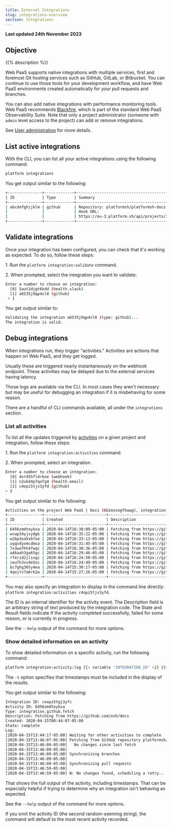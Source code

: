 ```yaml
---
title: External Integrations
slug: integrations-overview
section: Integrations
---
```


**Last updated 24th November 2023**



## Objective  

{{% description %}}

Web PaaS supports native integrations with multiple services, first and foremost Git hosting services such as GitHub, GitLab, or Bitbucket.
You can continue to use those tools for your development workflow, and have Web PaaS environments created automatically for your pull requests and branches.


<!-- Web PaaS -->
You can also add native integrations with performance monitoring tools.
Web PaaS recommends [Blackfire](../integrations-increase-observability/integrate-observability//blackfire),
which is part of the standard Web PaaS Observability Suite.
Note that only a project administrator (someone with `admin` level access to the project) can add or remove integrations.

See [User administration](../../administration/administration-users) for more details.



## List active integrations

With the CLI, you can list all your active integrations using the following command:

```bash
platform integrations
```

You get output similar to the following:

```bash
+---------------+-------------+-------------------------------------------------------------------------------------+
| ID            | Type        | Summary                                                                             |
+---------------+-------------+-------------------------------------------------------------------------------------+
| abcdefghijklm | github      | Repository: platformsh/platformsh-docs                                              |
|               |             | Hook URL:                                                                           |
|               |             | https://eu-3.platform.sh/api/projects/123abcdefgh3i/integrations/abcdefghijklm/hook |
+---------------+-------------+-------------------------------------------------------------------------------------+
```

## Validate integrations

Once your integration has been configured, you can check that it's working as expected.
To do so, follow these steps:

1\. Run the `platform integration:validate` command.

2\. When prompted, select the integration you want to validate:

```bash
Enter a number to choose an integration:
  [0] 5aut2djgt6kdd (health.slack)
  [1] a6535j9qp4sl8 (github)
 > 1
```

   You get output similar to:

```bash
Validating the integration a6535j9qp4sl8 (type: github)...
The integration is valid.
```

## Debug integrations

When integrations run, they trigger "activities."  Activities are actions that happen on Web PaaS, and they get logged.

Usually these are triggered nearly instantaneously on the webhook endpoint.
These activities may be delayed due to the external services having latency.

Those logs are available via the CLI.
In most cases they aren't necessary but may be useful for debugging an integration if it is misbehaving for some reason.

There are a handful of CLI commands available, all under the `integrations` section.

### List all activities

To list all the updates triggered by [activities](../integrations-integrations/activity/reference) on a given project and integration,
follow these steps:

1\. Run the `platform integration:activities` command.

2\. When prompted, select an integration.


```bash
Enter a number to choose an integration:
  [0] dxr45hfldrkoe (webhook)
  [1] n2ukd4p7qofg4 (health.email)
  [2] c4opi5tjv3yfd (github)
> 2
```

   You get output similar to the following:

```bash
Activities on the project Web PaaS | Docs (6b2eocegfkwwg), integration c4opi5tjv3yfd (github):
+---------------+---------------------------+-------------------------------------------------------------+----------+---------+
| ID            | Created                   | Description                                                 | State    | Result  |
+---------------+---------------------------+-------------------------------------------------------------+----------+---------+
| 6456zmdtoykxa | 2020-04-14T16:38:09-05:00 | Fetching from https://github.com/ovh/docs | complete | success |
| wcwp34yjvydgk | 2020-04-14T16:35:22-05:00 | Fetching from https://github.com/ovh/docs | complete | success |
| w2bp3oa5xbfoe | 2020-04-14T16:33:13-05:00 | Fetching from https://github.com/ovh/docs | complete | success |
| uqqvdyxmcdmsa | 2020-04-14T16:31:45-05:00 | Fetching from https://github.com/ovh/docs | complete | success |
| 7x3wefhh4fwqc | 2020-04-14T16:30:36-05:00 | Fetching from https://github.com/ovh/docs | complete | success |
| a46aah3ga65gc | 2020-04-14T16:29:46-05:00 | Fetching from https://github.com/ovh/docs | complete | success |
| r7erid2jlixgi | 2020-04-14T16:24:50-05:00 | Fetching from https://github.com/ovh/docs | complete | success |
| ieufk3vvde5oc | 2020-04-14T16:24:49-05:00 | Fetching from https://github.com/ovh/docs | complete | success |
| bc7ghg36ty4ea | 2020-04-14T15:30:17-05:00 | Fetching from https://github.com/ovh/docs | complete | success |
| 4qojtv7a6rk2w | 2020-04-14T15:27:26-05:00 | Fetching from https://github.com/ovh/docs | complete | success |
+---------------+---------------------------+-------------------------------------------------------------+----------+---------+
```

You may also specify an integration to display in the command line directly: `platform integration:activities c4opi5tjv3yfd`.

The ID is an internal identifier for the activity event.
The Description field is an arbitrary string of text produced by the integration code.
The State and Result fields indicate if the activity completed successfully, failed for some reason, or is currently in progress.

See the `--help` output of the command for more options.

### Show detailed information on an activity

To show detailed information on a specific activity,
run the following command:

```bash
platform integration:activity:log {{< variable "INTEGRATION_ID" >}} {{< variable "ACTIVITY_ID" >}} -t
```

The `-t` option specifies that timestamps must be included in the display of the results.

You get output similar to the following:

```bash
Integration ID: ceopz5tgj3yfc
Activity ID: 6456zmdtoykxa
Type: integration.github.fetch
Description: Fetching from https://github.com/ovh/docs
Created: 2020-04-15T08:44:07-05:00
State: complete
Log:
[2020-04-15T13:44:17-05:00] Waiting for other activities to complete
[2020-04-15T13:46:07-05:00] Fetching from GitHub repository platformsh/platformsh-docs
[2020-04-15T13:46:09-05:00]   No changes since last fetch
[2020-04-15T13:46:09-05:00]
[2020-04-15T13:46:09-05:00] Synchronizing branches
[2020-04-15T13:46:09-05:00]
[2020-04-15T13:46:09-05:00] Synchronizing pull requests
[2020-04-15T13:46:59-05:00]
[2020-04-15T13:46:59-05:00] W: No changes found, scheduling a retry..
```

That shows the full output of the activity, including timestamps.
That can be especially helpful if trying to determine why an integration isn't behaving as expected.

See the `--help` output of the command for more options.

If you omit the activity ID (the second random-seeming string), the command will default to the most recent activity recorded.
